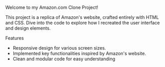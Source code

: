 Welcome to my Amazon.com Clone Project! 

This project is a replica of Amazon's website, crafted entirely with HTML and CSS. Dive into the code to explore how I recreated the user interface and design elements.

  Features
- Responsive design for various screen sizes.
- Implemented key functionalities inspired by Amazon's website.
- Clean and modular code for easy understanding 
